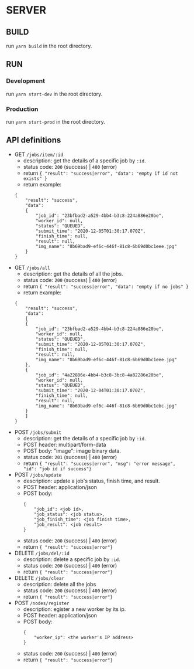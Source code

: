 # **SERVER**

## **BUILD**
run `yarn build` in the root directory.

## **RUN**

### **Development**
run `yarn start-dev` in the root directory.

### **Production**
run `yarn start-prod` in the root directory.

## **API definitions**
* GET `/jobs/item/:id`
  * description: get the details of a specific job by `:id`.
  * status code: `200` (success) | `400` (error)
  * return `{ "result": "success|error", "data": "empty if id not exists" }`
  * return example:
  ```
  {
      "result": "success",
      "data":
      {
          "job_id": "23bfbad2-a529-4bb4-b3c8-224a886e20be",
          "worker_id": null,
          "status": "QUEUED",
          "submit_time": "2020-12-05T01:30:17.070Z",
          "finish_time": null,
          "result": null,
          "img_name": "8b69bad9-ef6c-446f-81c8-6b69d0bc1eee.jpg"
      }
  }
  ```
* GET `/jobs/all`
  * description: get the details of all the jobs.
  * status code: `200` (success) | `400` (error)
  * return `{ "result": "success|error", "data": "empty if no jobs" }`
  * return example:
  ```
  {
      "result": "success",
      "data":
      [
      {
          "job_id": "23bfbad2-a529-4bb4-b3c8-224a886e20be",
          "worker_id": null,
          "status": "QUEUED",
          "submit_time": "2020-12-05T01:30:17.070Z",
          "finish_time": null,
          "result": null,
          "img_name": "8b69bad9-ef6c-446f-81c8-6b69d0bc1eee.jpg"
      },
      {
          "job_id": "4a22886e-4bb4-b3c8-3bc8-4a82286e20be",
          "worker_id": null,
          "status": "QUEUED",
          "submit_time": "2020-12-04T01:30:17.070Z",
          "finish_time": null,
          "result": null,
          "img_name": "8b69bad9-ef6c-446f-81c8-6b69d0bc1ebc.jpg"
      }
      ]
  }
  ```
* POST `/jobs/submit`
  * description: get the details of a specific job by `:id`.
  * POST header: multipart/form-data
  * POST body: "image": image binary data.
  * status code: `201` (success) | `400` (error)
  * return `{ "result": "success|error", "msg": "error message",  "id": "job id if success"}`
* POST `/jobs/update`
  * description: update a job's status, finish time, and result.
  * POST header: application/json
  * POST body: 
    ```
    {
        "job_id": <job id>, 
        "job_status": <job status>, 
        "job_finish_time": <job finish time>, 
        "job_result": <job result>
    }
    ```
  * status code: `200` (success) | `400` (error)
  * return  `{ "result": "success|error"}`
* DELETE `/jobs/del/:id`
  * description: delete a specific job by `:id`.
  * status code: `200` (success) | `400` (error)
  * return `{ "result": "success|error"}`
* DELETE `/jobs/clear`
  * description: delete all the jobs
  * status code: `200` (success) | `400` (error)
  * return `{ "result": "success|error"}`
* POST `/nodes/register`
  * description: egister a new worker by its ip.
  * POST header: application/json
  * POST body: 
    ```
    {
        "worker_ip": <the worker's IP address>
    }
    ```
  * status code: `200` (success) | `400` (error)
  * return  `{ "result": "success|error"}`
